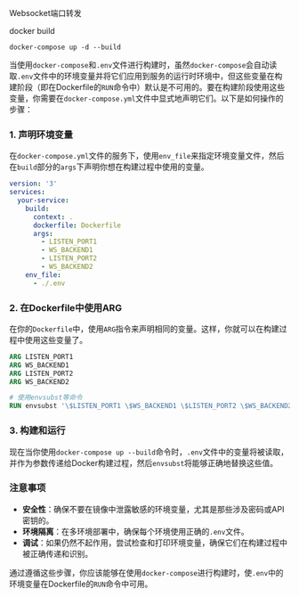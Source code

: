 Websocket端口转发

docker build
```
docker-compose up -d --build
```

当使用`docker-compose`和`.env`文件进行构建时，虽然`docker-compose`会自动读取`.env`文件中的环境变量并将它们应用到服务的运行时环境中，但这些变量在构建阶段（即在Dockerfile的`RUN`命令中）默认是不可用的。要在构建阶段使用这些变量，你需要在`docker-compose.yml`文件中显式地声明它们。以下是如何操作的步骤：

### 1. 声明环境变量
在`docker-compose.yml`文件的服务下，使用`env_file`来指定环境变量文件，然后在`build`部分的`args`下声明你想在构建过程中使用的变量。

```yaml
version: '3'
services:
  your-service:
    build:
      context: .
      dockerfile: Dockerfile
      args:
        - LISTEN_PORT1
        - WS_BACKEND1
        - LISTEN_PORT2
        - WS_BACKEND2
    env_file:
      - ./.env
```

### 2. 在Dockerfile中使用ARG
在你的`Dockerfile`中，使用`ARG`指令来声明相同的变量。这样，你就可以在构建过程中使用这些变量了。

```Dockerfile
ARG LISTEN_PORT1
ARG WS_BACKEND1
ARG LISTEN_PORT2
ARG WS_BACKEND2

# 使用envsubst等命令
RUN envsubst '\$LISTEN_PORT1 \$WS_BACKEND1 \$LISTEN_PORT2 \$WS_BACKEND2' < /etc/nginx/templates/default.conf.template > /etc/nginx/conf.d/default.conf
```

### 3. 构建和运行
现在当你使用`docker-compose up --build`命令时，`.env`文件中的变量将被读取，并作为参数传递给Docker构建过程，然后`envsubst`将能够正确地替换这些值。

### 注意事项
- **安全性**：确保不要在镜像中泄露敏感的环境变量，尤其是那些涉及密码或API密钥的。
- **环境隔离**：在多环境部署中，确保每个环境使用正确的`.env`文件。
- **调试**：如果仍然不起作用，尝试检查和打印环境变量，确保它们在构建过程中被正确传递和识别。

通过遵循这些步骤，你应该能够在使用`docker-compose`进行构建时，使`.env`中的环境变量在Dockerfile的`RUN`命令中可用。